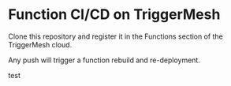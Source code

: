 # Function CI/CD on TriggerMesh

Clone this repository and register it in the Functions section of the TriggerMesh cloud.

Any push will trigger a function rebuild and re-deployment.

test
